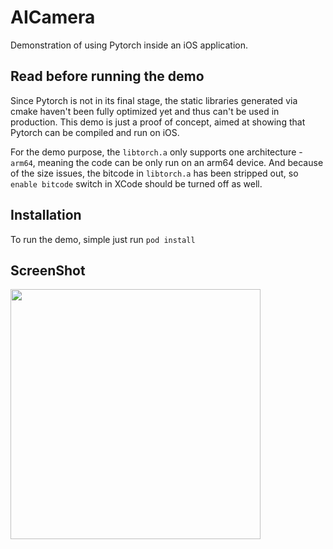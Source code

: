 # AICamera
Demonstration of using Pytorch inside an iOS application.

## Read before running the demo

Since Pytorch is not in its final stage, the static libraries generated via cmake haven't been fully optimized yet and thus can't be used in production. This demo is just a proof of concept, aimed at showing that Pytorch can be compiled and run on iOS.

For the demo purpose, the `libtorch.a` only supports one architecture - `arm64`, meaning the code can be only run on an arm64 device. And because of the size issues, the bitcode in `libtorch.a` has been stripped out, so `enable bitcode` switch in XCode should be turned off as well. 

## Installation

To run the demo, simple just run `pod install`

## ScreenShot

<img src="./aicamera.gif" width="400">

